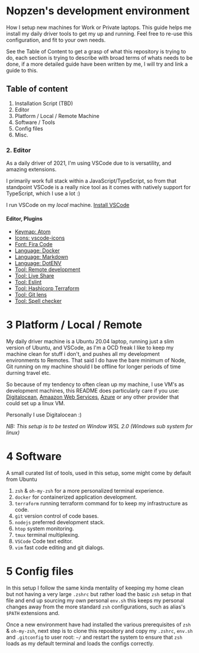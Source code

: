 # Nopzen's development environment

How I setup new machines for Work or Private laptops. This guide helps me install my daily driver tools to get my up and running. Feel free to re-use this configuration, and fit to your own needs.

See the Table of Content to get a grasp of what this repository is trying to do, each section is trying to describe with broad terms of whats needs to be done,
if a more detailed guide have been written by me, I will try and link a guide to this.

## Table of content

1. Installation Script (TBD)
2. Editor
3. Platform / Local / Remote Machine
4. Software / Tools
5. Config files
6. Misc.


### 2. Editor
As a daily driver of 2021, I'm using VSCode due to is versatility, and amazing extensions. 

I primarily work full stack within a JavaScript/TypeScript, so from that standpoint VSCode is a really nice tool as it comes with natively support for TypeScript, which I use a lot :)

I run VSCode on my _local_ machine.
[Install VSCode](https://code.visualstudio.com/docs/setup/setup-overview)

#### Editor, Plugins
- [Keymap: Atom](https://github.com/Microsoft/vscode-atom-keybindings)
- [Icons: vscode-icons](https://github.com/vscode-icons/vscode-icons)
- [Font: Fira Code](https://github.com/tonsky/FiraCode)
- [Language: Docker](https://github.com/microsoft/vscode-docker)
- [Language: Markdown](https://github.com/yzhang-gh/vscode-markdown)
- [Language: DotENV](https://github.com/mikestead/vscode-dotenv)
- [Tool: Remote development](https://github.com/Microsoft/vscode-remote-release)
- [Tool: Live Share](https://github.com/MicrosoftDocs/live-share)
- [Tool: Eslint](https://github.com/Microsoft/vscode-eslint)
- [Tool: Hashicorp Terraform](https://github.com/hashicorp/vscode-terraformt)
- [Tool: Git lens](https://github.com/eamodio/vscode-gitlens)
- [Tool: Spell checker](https://github.com/streetsidesoftware/vscode-spell-checker)

# 3 Platform / Local / Remote

My daily driver machine is a Ubuntu 20.04 laptop, running just a slim version of Ubuntu, and VSCode, as I'm a OCD freak I like to keep my machine clean for stuff i don't, and pushes all my development environments to Remotes. That said I do have the bare minimum of Node, Git running on my machine should I be offline for longer periods of time durning travel etc.

So because of my tendency to often clean up my machine, I use VM's as development machines, this README does particularly care if you use: [Digitalocean](https://digitalocean.com), [Amaazon Web Services](https://aws.amazon.com/), [Azure](https://azure.microsoft.com/) or any other provider that could set up a linux VM. 

Personally I use Digitalocean :)

_NB: This setup is to be tested on Window WSL 2.0 (Windows sub system for linux)_

# 4 Software

A small curated list of tools, used in this setup, some might come by default from Ubuntu

1. `zsh` & `oh-my-zsh` for a more personalized terminal experience.
2. `docker` for containerized application development.
3. `terraform` running terraform command for to keep my infrastructure as code.
4. `git` version control of code bases.
5. `nodejs` preferred development stack.
6. `htop` system monitoring.
7. `tmux` terminal multiplexing.
8. `VSCode` Code text editor.
9. `vim` fast code editing and git dialogs.

# 5 Config files

In this setup I follow the same kinda mentality of keeping my home clean but not having a very large `.zshrc` but rather load the basic `zsh` setup in that file and end up sourcing my own personal `env.sh` this keeps my personal changes away from the more standard `zsh` configurations, such as alias's `$PATH` extensions and.

Once a new environment have had installed the various prerequisites of `zsh` & `oh-my-zsh`, next step is to clone this repository and copy my `.zshrc`, `env.sh` and `.gitconfig` to user root: `~/` and restart the system to ensure that `zsh` loads as my default terminal and loads the configs correctly.
